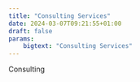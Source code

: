 ```yaml
---
title: "Consulting Services"
date: 2024-03-07T09:21:55+01:00
draft: false
params:
    bigtext: "Consulting Services"
---
```

Consulting